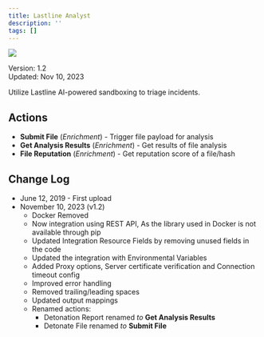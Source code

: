```yaml
---
title: Lastline Analyst
description: ''
tags: []
---
```


![](/img/platform-services/automation-service/app-central/logos/lastline-analyst.png)

Version: 1.2  
Updated: Nov 10, 2023

Utilize Lastline AI-powered sandboxing to triage incidents.

## Actions

* **Submit File** (*Enrichment*) - Trigger file payload for analysis
* **Get Analysis Results** (*Enrichment*) - Get results of file analysis
* **File Reputation** (*Enrichment*) - Get reputation score of a file/hash

## Change Log

* June 12, 2019 - First upload
* November 10, 2023 (v1.2)
	+ Docker Removed
	+ Now integration using REST API, As the library used in Docker is not available through pip
	+ Updated Integration Resource Fields by removing unused fields in the code
	+ Updated the integration with Environmental Variables
	+ Added Proxy options, Server certificate verification and Connection timeout config
	+ Improved error handling
	+ Removed trailing/leading spaces
	+ Updated output mappings
	+ Renamed actions:
		- Detonation Report renamed *to* **Get Analysis Results**
		- Detonate File renamed *to* **Submit File**

  


